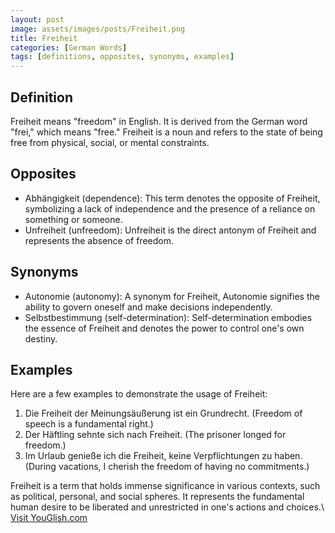```yaml
---
layout: post
image: assets/images/posts/Freiheit.png
title: Freiheit
categories: [German Words]
tags: [definitions, opposites, synonyms, examples]
---
```


## Definition

Freiheit means "freedom" in English. It is derived from the German word "frei," which means "free." Freiheit is a noun and refers to the state of being free from physical, social, or mental constraints.

## Opposites

- Abhängigkeit (dependence): This term denotes the opposite of Freiheit, symbolizing a lack of independence and the presence of a reliance on something or someone.
- Unfreiheit (unfreedom): Unfreiheit is the direct antonym of Freiheit and represents the absence of freedom.

## Synonyms

- Autonomie (autonomy): A synonym for Freiheit, Autonomie signifies the ability to govern oneself and make decisions independently.
- Selbstbestimmung (self-determination): Self-determination embodies the essence of Freiheit and denotes the power to control one's own destiny.

## Examples

Here are a few examples to demonstrate the usage of Freiheit:

1. Die Freiheit der Meinungsäußerung ist ein Grundrecht. (Freedom of speech is a fundamental right.)
2. Der Häftling sehnte sich nach Freiheit. (The prisoner longed for freedom.)
3. Im Urlaub genieße ich die Freiheit, keine Verpflichtungen zu haben. (During vacations, I cherish the freedom of having no commitments.)

Freiheit is a term that holds immense significance in various contexts, such as political, personal, and social spheres. It represents the fundamental human desire to be liberated and unrestricted in one's actions and choices.\ <a id="yg-widget-0" class="youglish-widget" data-query="Freiheit" data-lang="german" data-components="8412" data-auto-start="0" data-bkg-color="theme_light" data-title="How%20to%20pronounce%20Freiheit%20in%20German"  rel="nofollow" href="https://youglish.com">Visit YouGlish.com</a><script async src="https://youglish.com/public/emb/widget.js" charset="utf-8"></script>